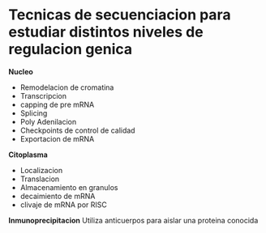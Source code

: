 # Tecnicas de secuenciacion para estudiar distintos niveles de regulacion genica

**Nucleo**
- Remodelacion de cromatina
- Transcripcion
- capping de pre mRNA
- Splicing
- Poly Adenilacion
- Checkpoints de control de calidad
- Exportacion de mRNA

**Citoplasma**
- Localizacion
- Translacion
- Almacenamiento en granulos
- decaimiento de mRNA
- clivaje de mRNA por RISC


**Inmunoprecipitacion**
Utiliza anticuerpos para aislar una proteina conocida